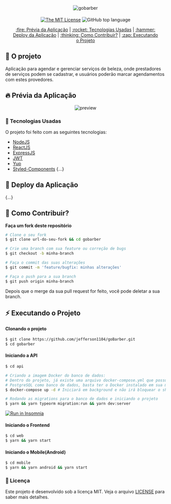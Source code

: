 <div align="center" style="margin-bottom: 20px;">
<img alt="gobarber" src=".assets/images/logo.png" width="auto" heigth="auto"/>
</div>

<div align="center" style="margin: 20px;">

[![The MIT License](https://img.shields.io/badge/license-MIT-green.svg?style=flat-square)](http://github.com/jefferson1104/goBarber/LICENSE.md)
![GitHub top language](https://img.shields.io/github/languages/top/jefferson1104/gobarber?style=flat-square)


<p align="center" >
  <a href="#fire-prévia-da-aplicação"> :fire: Prévia da Aplicação</a> |
  <a href="#rocket-tecnologias-usadas"> :rocket: Tecnologias Usadas</a> |
  <a href="#hammer-deploy-da-aplicação"> :hammer: Deploy da Aplicação</a> |
  <a href="#thinking-como-contribuir?"> :thinking: Como Contribuir?</a> |
  <a href="#zap-executando-o-projeto"> :zap: Executando o Projeto </a> 
</p>

</div>

## :barber: O projeto

Aplicação para agendar e gerenciar serviços de beleza, onde prestadores de serviços podem se cadastrar,
e usuários poderão marcar agendamentos com estes provedores.

## :fire: Prévia da Aplicação

<div align="center"> 
<img src="https://media.giphy.com/media/Lm6bmg75wR7Llcf9JG/giphy.gif" alt="preview"/>
</div>

### :rocket: Tecnologias Usadas

O projeto foi feito com as seguintes tecnologias:

- [NodeJS](https://nodejs.org/en/)
- [ReactJS](https://pt-br.reactjs.org/)
- [ExpressJS](https://expressjs.com/pt-br/)
- [JWT](https://jwt.io/)
- [Yup](https://github.com/jquense/yup)
- [Styled-Components](https://styled-components.com/)
{...}

## :hammer: Deploy da Aplicação
{...}


## :thinking: Como Contribuir?
**Faça um fork deste repositório**

```bash
# Clone o seu fork
$ git clone url-do-seu-fork && cd gobarber

# Crie uma branch com sua feature ou correção de bugs
$ git checkout -b minha-branch

# Faça o commit das suas alterações
$ git commit -m 'feature/bugfix: minhas alterações'

# Faça o push para a sua branch
$ git push origin minha-branch
```

Depois que o merge da sua pull request for feito, você pode deletar a sua branch.

## :zap: Executando o Projeto
#### Clonando o projeto
```sh
$ git clone https://github.com/jefferson1104/goBarber.git
$ cd gobarber
```
#### Iniciando a API
```sh
$ cd api

# Criando a imagem Docker do banco de dados:
# Dentro do projeto, já existe uma arquivo docker-compose.yml que possui o
# PostgreSQL como banco de dados, basta ter o Docker instalado em sua máquina.
$ docker-compose up -d # Iniciará em background e não irá bloquear o shell

# Rodando as migrations para o banco de dados e iniciando o projeto
$ yarn && yarn typeorm migration:run && yarn dev:server
```

<a href="https://insomnia.rest/run/?label=gobarber-jvictorfarias&uri=https%3A%2F%2Fgithub.com%2Fjvictorfarias%2FGoBarber%2Fblob%2Fmaster%2Fapi%2Finsomnia.json" target="_blank"><img src="https://insomnia.rest/images/run.svg" alt="Run in Insomnia"></a>

#### Iniciando o Frontend
```sh
$ cd web
$ yarn && yarn start
```
#### Iniciando o Mobile(Android)
```sh
$ cd mobile
$ yarn && yarn android && yarn start
```

### :memo: Licença

Este projeto é desenvolvido sob a licença MIT. Veja o arquivo [LICENSE](LICENSE.md) para saber mais detalhes.
